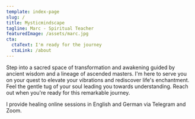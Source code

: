 ```yaml
---
template: index-page
slug: /
title: Mysticmindscape
tagline: Marc - Spiritual Teacher
featuredImage: /assets/marc.jpg
cta:
  ctaText: I'm ready for the journey
  ctaLink: /about
---
```


Step into a sacred space of transformation and awakening guided by ancient wisdom and a lineage of ascended masters. I'm here to serve you on your quest to elevate your vibrations and rediscover life's enchantment. Feel the gentle tug of your soul leading you towards understanding. Reach out when you're ready for this remarkable journey.

I provide healing online sessions in English and German via Telegram and Zoom.